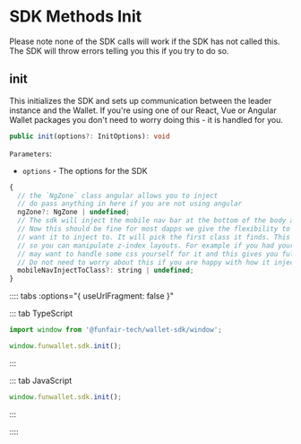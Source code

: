 # SDK Methods Init

Please note none of the SDK calls will work if the SDK has not called this. The SDK will throw errors telling you this if you try to do so.

## init

This initializes the SDK and sets up communication between the leader instance and the Wallet. If you're using one of our React, Vue or Angular Wallet packages you don't need to worry doing this - it is handled for you.

```ts
public init(options?: InitOptions): void
```

`Parameters`:

- `options` - The options for the SDK

```js
{
  // the `NgZone` class angular allows you to inject
  // do pass anything in here if you are not using angular
  ngZone?: NgZone | undefined;
  // The sdk will inject the mobile nav bar at the bottom of the body automatically for you.
  // Now this should be fine for most dapps we give the flexibility to specify which class you
  // want it to inject to. It will pick the first class it finds. This can be if you want it to inject in a different place in the DOM
  // so you can manipulate z-index layouts. For example if you had your own sticky bottom nav, you
  // may want to handle some css yourself for it and this gives you full flexibility.
  // Do not need to worry about this if you are happy with how it injects by default.
  mobileNavInjectToClass?: string | undefined;
}
```

:::: tabs :options="{ useUrlFragment: false }"

::: tab TypeScript

```ts
import window from '@funfair-tech/wallet-sdk/window';

window.funwallet.sdk.init();
```

:::

::: tab JavaScript

```js
window.funwallet.sdk.init();
```

:::

::::
